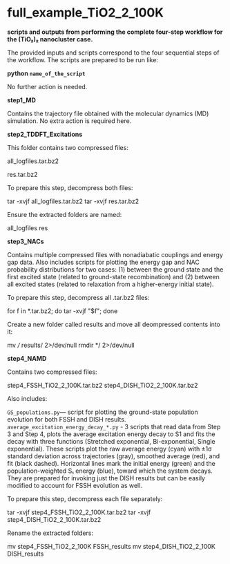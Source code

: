 # full_example_TiO2_2_100K

**scripts and outputs from performing the complete four-step workflow for the (TiO₂)₂ nanocluster case.**


The provided inputs and scripts correspond to the four sequential steps of the workflow. 
The scripts are prepared to be run like:

**python `name_of_the_script`**

No further action is needed.


**step1_MD**

Contains the trajectory file obtained with the molecular dynamics (MD) simulation. No extra action is required here.

**step2_TDDFT_Excitations**

This folder contains two compressed files:

all_logfiles.tar.bz2

res.tar.bz2

To prepare this step, decompress both files:

tar -xvjf all_logfiles.tar.bz2
tar -xvjf res.tar.bz2

Ensure the extracted folders are named:

all_logfiles
res

**step3_NACs**

Contains multiple compressed files with nonadiabatic couplings and energy gap data.
Also includes scripts for plotting the energy gap and NAC probability distributions for two cases: (1) between the ground state and the first excited state (related to ground-state recombination) and (2) between all excited states (related to relaxation from a higher-energy initial state).

To prepare this step, decompress all .tar.bz2 files:

for f in *.tar.bz2; do tar -xvjf "$f"; done

Create a new folder called results and move all deompressed contents into it:

mv */* results/ 2>/dev/null
rmdir */ 2>/dev/null

**step4_NAMD**

Contains two compressed files:

step4_FSSH_TiO2_2_100K.tar.bz2
step4_DISH_TiO2_2_100K.tar.bz2

Also includes:

`GS_populations.py`— script for plotting the ground-state population evolution for both FSSH and DISH results.
`average_excitation_energy_decay_*.py` - 3 scripts that read data from Step 3 and Step 4, plots the average excitation energy decay to S1 and 
fits the decay with three functions (Stretched exponential, Bi-exponential, Single exponential). These scripts plot the raw average energy (cyan) with ±1σ standard deviation across trajectories (gray), smoothed average (red), and fit (black dashed). Horizontal lines mark the initial energy (green) and the population-weighted S₁ energy (blue), toward which the 
system decays. They are prepared for invoking just the DISH results but can be easily modified to account for FSSH evolution as well.

To prepare this step, decompress each file separately:

tar -xvjf step4_FSSH_TiO2_2_100K.tar.bz2
tar -xvjf step4_DISH_TiO2_2_100K.tar.bz2

Rename the extracted folders:

mv step4_FSSH_TiO2_2_100K FSSH_results
mv step4_DISH_TiO2_2_100K DISH_results

